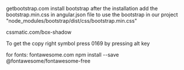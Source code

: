 getbootstrap.com
install bootstrap
after the installation add the bootstrap.min.css in angular.json file to use the bootstrap in our project
"node_modules/bootstrap/dist/css/bootstrap.min.css"

cssmatic.com/box-shadow

To get the copy right symbol press 0169 by pressing alt key

for fonts: fontawesome.com
npm install --save @fontawesome/fontawesome-free

